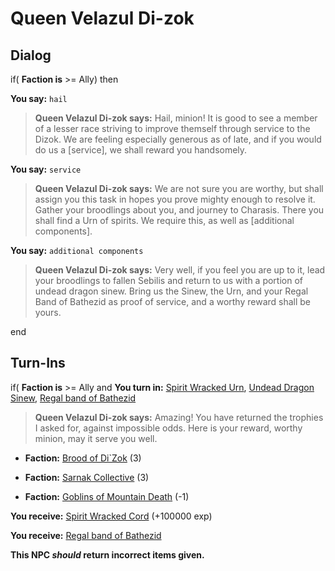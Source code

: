 # Queen Velazul Di-zok

## Dialog

if( **Faction is** >= Ally) then 


**You say:** `hail`




>**Queen Velazul Di-zok says:** Hail, minion! It is good to see a member of a lesser race striving to improve themself through service to the Dizok. We are feeling especially generous as of late, and if you would do us a [service], we shall reward you handsomely.


**You say:** `service`




>**Queen Velazul Di-zok says:** We are not sure you are worthy, but shall assign you this task in hopes you prove mighty enough to resolve it. Gather your broodlings about you, and journey to Charasis. There you shall find a Urn of spirits. We require this, as well as [additional components].


**You say:** `additional components`




>**Queen Velazul Di-zok says:** Very well, if you feel you are up to it, lead your broodlings to fallen Sebilis and return to us with a portion of undead dragon sinew. Bring us the Sinew, the Urn, and your Regal Band of Bathezid as proof of service, and a worthy reward shall be yours.

end

## Turn-Ins









if( **Faction is** >= Ally and  **You turn in:** [Spirit Wracked Urn](/item/6477), [Undead Dragon Sinew](/item/6478), [Regal band of Bathezid](/item/5727)


>**Queen Velazul Di-zok says:** Amazing! You have returned the trophies I asked for, against impossible odds. Here is your reward, worthy minion, may it serve you well.


* __Faction:__ [Brood of Di`Zok](/faction/451) (3)


* __Faction:__ [Sarnak Collective](/faction/307) (3)


* __Faction:__ [Goblins of Mountain Death](/faction/259) (-1)


 **You receive:**  [Spirit Wracked Cord](/item/5723) (+100000 exp)


 **You receive:**  [Regal band of Bathezid](/item/5727) 

**This NPC *should* return incorrect items given.**
